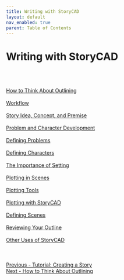```yaml
---
title: Writing with StoryCAD
layout: default
nav_enabled: true
parent: Table of Contents
---
```

# Writing with StoryCAD #
 <br/>
 <br/>

[How to Think About Outlining](How_to_Think_About_Outlining.md) <br/><br/>
[Workflow](Workflow.md) <br/><br/>
[Story Idea, Concept, and Premise](Story_Idea,_Concept,_and_Premise.md) <br/><br/>
[Problem and Character Development](Problem_and_Character_Development.md) <br/><br/>
[Defining Problems](Defining_Problems.md) <br/><br/>
[Defining Characters](Defining_Characters.md) <br/><br/>
[The Importance of Setting](The_Importance_of_Setting.md) <br/><br/>
[Plotting in Scenes](Plotting_in_Scenes.md) <br/><br/>
[Plotting Tools](Plotting_Tools.md) <br/><br/>
[Plotting with StoryCAD](Plotting_with_StoryCAD.md) <br/><br/>
[Defining Scenes](Defining_Scenes.md) <br/><br/>
[Reviewing Your Outline](Reviewing_Your_Outline.md) <br/><br/>
[Other Uses of StoryCAD](Other_Uses_of_StoryCAD.md) <br/><br/>
 <br/>
 <br/>
[Previous - Tutorial: Creating a Story](Tutorial_Creating_a_Story.md) <br/>
[Next - How to Think About Outlining](How_to_Think_About_Outlining.md) <br/>

